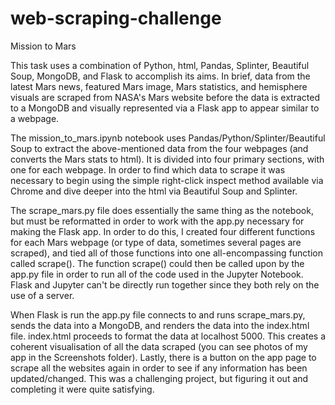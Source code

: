 # web-scraping-challenge
Mission to Mars

This task uses a combination of Python, html, Pandas, Splinter, Beautiful Soup, MongoDB, and Flask to accomplish its aims. In brief, data from the latest Mars news, featured Mars image, Mars statistics, and hemisphere visuals are scraped from NASA's Mars website before the data is extracted to a MongoDB and visually represented via a Flask app to appear similar to a webpage.

The mission_to_mars.ipynb notebook uses Pandas/Python/Splinter/Beautiful Soup to extract the above-mentioned data from the four webpages (and converts the Mars stats to html). It is divided into four primary sections, with one for each webpage. In order to find which data to scrape it was necessary to begin using the simple right-click inspect method available via Chrome and dive deeper into the html via Beautiful Soup and Splinter.

The scrape_mars.py file does essentially the same thing as the notebook, but must be reformatted in order to work with the app.py necessary for making the Flask app. In order to do this, I created four different functions for each Mars webpage (or type of data, sometimes several pages are scraped), and tied all of those functions into one all-encompassing function called scrape(). The function scrape() could then be called upon by the app.py file in order to run all of the code used in the Jupyter Notebook. Flask and Jupyter can't be directly run together since they both rely on the use of a server.

When Flask is run the app.py file connects to and runs scrape_mars.py, sends the data into a MongoDB, and renders the data into the index.html file. index.html proceeds to format the data at  localhost 5000. This creates a coherent visualisation of all the data scraped (you can see photos of my app in the Screenshots folder). Lastly, there is a button on the app page to scrape all the websites again in order to see if any information has been updated/changed. This was a challenging project, but figuring it out and completing it were quite satisfying.
